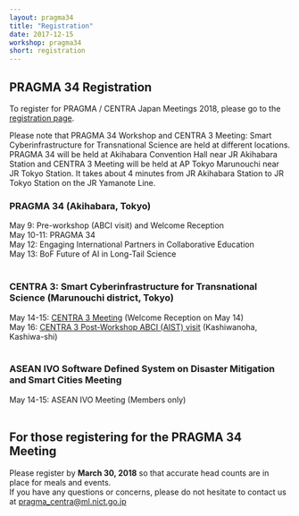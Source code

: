 ```yaml
---
layout: pragma34
title: "Registration"
date: 2017-12-15
workshop: pragma34
short: registration
---
```


## PRAGMA 34 Registration
To register for PRAGMA / CENTRA Japan Meetings 2018, please go to the [registration page](https://acislab.wufoo.com/forms/pragmacentra-japan-meetings-2018/).<br>

Please note that PRAGMA 34 Workshop and CENTRA 3 Meeting: Smart Cyberinfrastructure for Transnational Science are held at different locations. PRAGMA 34 will be held at Akihabara Convention Hall near JR Akihabara Station and CENTRA 3 Meeting will be held at AP Tokyo Marunouchi near JR Tokyo Station. It takes about 4 minutes from JR Akihabara Station to JR Tokyo Station on the JR Yamanote Line.<br>

### PRAGMA 34 (Akihabara, Tokyo)<br>
May 9: Pre-workshop (ABCI visit) and Welcome Reception<br>
May 10-11: PRAGMA 34<br>
May 12: Engaging International Partners in Collaborative Education<br>
May 13: BoF Future of AI in Long-Tail Science<br>
<br>

### CENTRA 3: Smart Cyberinfrastructure for Transnational Science (Marunouchi district, Tokyo)<br>
May 14-15: [CENTRA 3 Meeting](http://www.globalcentra.org/centra3/) (Welcome Reception on May 14)<br>
May 16: [CENTRA 3 Post-Workshop ABCI (AIST) visit](http://www.globalcentra.org/centra3/abci.html) (Kashiwanoha, Kashiwa-shi)<br>
<br>

### ASEAN IVO Software Defined System on Disaster Mitigation and Smart Cities Meeting<br>
May 14-15: ASEAN IVO Meeting (Members only)<br>
<br>

## For those registering for the PRAGMA 34 Meeting
Please register by <strong>March 30, 2018</strong> so that accurate head counts are in place for meals and events.<br>
If you have any questions or concerns, please do not hesitate to contact us at pragma_centra@ml.nict.go.jp<br>


